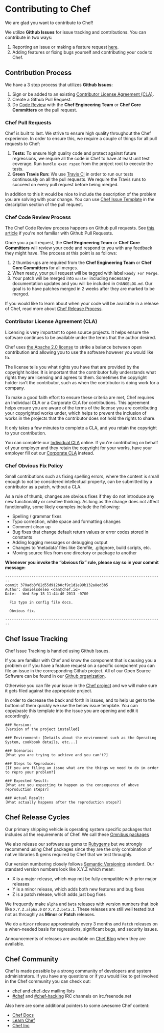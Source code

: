 # Contributing to Chef

We are glad you want to contribute to Chef!

We utilize **Github Issues** for issue tracking and contributions. You can contribute in two ways:

1. Reporting an issue or making a feature request [here](#issues).
2. Adding features or fixing bugs yourself and contributing your code to Chef.

## Contribution Process

We have a 3 step process that utilizes **Github Issues**:

1. Sign or be added to an existing [Contributor License Agreement (CLA)](https://supermarket.chef.io/become-a-contributor).
2. Create a Github Pull Request.
3. Do [Code Review](#cr) with the **Chef Engineering Team** or **Chef Core Committers** on the pull request.

### <a name="pulls"></a> Chef Pull Requests

Chef is built to last. We strive to ensure high quality throughout the Chef experience. In order to ensure
  this, we require a couple of things for all pull requests to Chef:

1. **Tests:** To ensure high quality code and protect against future regressions, we require all the
  code in Chef to have at least unit test coverage. Run ```bundle exec rspec``` from the project root
  to execute the tests.
2. **Green Travis Run:** We use [Travis CI](https://travis-ci.org/) in order to run our tests
  continuously on all the pull requests. We require the Travis runs to succeed on every pull
  request before being merged.

In addition to this it would be nice to include the description of the problem you are solving
  with your change. You can use [Chef Issue Template](#issuetemplate) in the description section
  of the pull request.

### <a name="cr"></a> Chef Code Review Process

The Chef Code Review process happens on Github pull requests. See
  [this article](https://help.github.com/articles/using-pull-requests) if you're not
  familiar with Github Pull Requests.

Once you a pull request, the **Chef Engineering Team** or **Chef Core Committers** will review your code
  and respond to you with any feedback they might have. The process at this point is as follows:

1. 2 thumbs-ups are required from the **Chef Engineering Team** or **Chef Core Committers** for all merges.
2. When ready, your pull request will be tagged with label `Ready For Merge`.
3. Your patch will be merged into `master` including necessary documentation updates
  and you will be included in `CHANGELOG.md`. Our goal is to have patches merged in 2 weeks
  after they are marked to be merged.

If you would like to learn about when your code will be available in a release of Chef, read more about
  [Chef Release Process](#release).

### Contributor License Agreement (CLA)
Licensing is very important to open source projects. It helps ensure the
  software continues to be available under the terms that the author desired.

Chef uses [the Apache 2.0 license](https://github.com/chef/chef/blob/master/LICENSE)
  to strike a balance between open contribution and allowing you to use the
  software however you would like to.

The license tells you what rights you have that are provided by the copyright holder.
  It is important that the contributor fully understands what rights they are
  licensing and agrees to them. Sometimes the copyright holder isn't the contributor,
  such as when the contributor is doing work for a company.

To make a good faith effort to ensure these criteria are met, Chef requires an Individual CLA
  or a Corporate CLA for contributions. This agreement helps ensure you are aware of the
  terms of the license you are contributing your copyrighted works under, which helps to
  prevent the inclusion of works in the projects that the contributor does not hold the rights
  to share.

It only takes a few minutes to complete a CLA, and you retain the copyright to your contribution.

You can complete our
  [Individual CLA](https://supermarket.chef.io/icla-signatures/new) online.
  If you're contributing on behalf of your employer and they retain the copyright for your works,
  have your employer fill out our
  [Corporate CLA](https://supermarket.chef.io/ccla-signatures/new) instead.

### Chef Obvious Fix Policy

Small contributions such as fixing spelling errors, where the content is small enough
  to not be considered intellectual property, can be submitted by a contributor as a patch,
  without a CLA.

As a rule of thumb, changes are obvious fixes if they do not introduce any new functionality
  or creative thinking. As long as the change does not affect functionality, some likely
  examples include the following:

* Spelling / grammar fixes
* Typo correction, white space and formatting changes
* Comment clean up
* Bug fixes that change default return values or error codes stored in constants
* Adding logging messages or debugging output
* Changes to ‘metadata’ files like Gemfile, .gitignore, build scripts, etc.
* Moving source files from one directory or package to another

**Whenever you invoke the “obvious fix” rule, please say so in your commit message:**

```
------------------------------------------------------------------------
commit 370adb3f82d55d912b0cf9c1d1e99b132a8ed3b5
Author: danielsdeleo <dan@chef.io>
Date:   Wed Sep 18 11:44:40 2013 -0700

  Fix typo in config file docs.

  Obvious fix.

------------------------------------------------------------------------
```

## <a name="issues"></a> Chef Issue Tracking

Chef Issue Tracking is handled using Github Issues.

If you are familiar with Chef and know the component that is causing you a problem or if you
  have a feature request on a specific component you can file an issue in the corresponding
  Github project. All of our Open Source Software can be found in our
  [Github organization](https://github.com/chef/).

Otherwise you can file your issue in the [Chef project](https://github.com/chef/chef/issues)
  and we will make sure it gets filed against the appropriate project.

In order to decrease the back and forth in issues, and to help us get to the bottom of them quickly
  we use the below issue template. You can copy/paste this template into the issue you are opening and
  edit it accordingly.

<a name="issuetemplate"></a>
```
### Version:
[Version of the project installed]

### Environment: [Details about the environment such as the Operating System, cookbook details, etc...]

### Scenario:
[What you are trying to achieve and you can't?]

### Steps to Reproduce:
[If you are filing an issue what are the things we need to do in order to repro your problem?]

### Expected Result:
[What are you expecting to happen as the consequence of above reproduction steps?]

### Actual Result:
[What actually happens after the reproduction steps?]
```

## <a name="release"></a> Chef Release Cycles

Our primary shipping vehicle is operating system specific packages that includes
  all the requirements of Chef. We call these [Omnibus packages](https://github.com/chef/omnibus)

We also release our software as gems to [Rubygems](https://rubygems.org/) but we strongly
  recommend using Chef packages since they are the only combination of native libraries &
  gems required by Chef that we test throughly.

Our version numbering closely follows [Semantic Versioning](http://semver.org/) standard. Our
  standard version numbers look like X.Y.Z which mean:

* X is a major release, which may not be fully compatible with prior major releases
* Y is a minor release, which adds both new features and bug fixes
* Z is a patch release, which adds just bug fixes

We frequently make `alpha` and `beta` releases with version numbers that look like
  `X.Y.Z.alpha.0` or `X.Y.Z.beta.1`. These releases are still well tested but not as
  throughly as **Minor** or **Patch** releases.

We do a `Minor` release approximately every 3 months and `Patch` releases on a when-needed
  basis for regressions, significant bugs, and security issues.

Announcements of releases are available on [Chef Blog](https://www.chef.io/blog/) when they are
  available.

## Chef Community

Chef is made possible by a strong community of developers and system administrators. If you have
  any questions or if you would like to get involved in the Chef community you can check out:

* [chef](http://lists.opscode.com/sympa/info/chef) and [chef-dev](http://lists.opscode.com/sympa/info/chef-dev) mailing lists
* [\#chef](https://botbot.me/freenode/chef) and [\#chef-hacking](https://botbot.me/freenode/chef-hacking) IRC channels on irc.freenode.net

Also here are some additional pointers to some awesome Chef content:

* [Chef Docs](https://docs.chef.io/)
* [Learn Chef](https://learn.chef.io/)
* [Chef Inc](https://www.chef.io/)
